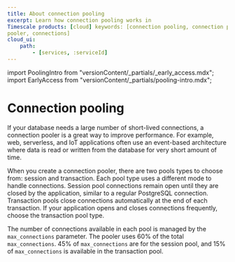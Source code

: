 ```yaml
---
title: About connection pooling
excerpt: Learn how connection pooling works in
Timescale products: [cloud] keywords: [connection pooling, connection pooler,
pooler, connections]
cloud_ui:
    path:
        - [services, :serviceId]
---
```


import PoolingIntro from "versionContent/_partials/_early_access.mdx";
import EarlyAccess from "versionContent/_partials/pooling-intro.mdx";

# Connection pooling

<PoolingIntro />

<EarlyAccess />

If your database needs a large number of short-lived connections, a connection
pooler is a great way to improve performance. For example, web, serverless, and
IoT applications often use an event-based architecture where data is read or
written from the database for very short amount of time.

When you create a connection pooler, there are two pools types to choose from:
session and transaction. Each pool type uses a different mode to handle
connections. Session pool connections remain open until they are closed by the
application, similar to a regular PostgreSQL connection. Transaction pools close
connections automatically at the end of each transaction. If your application
opens and closes connections frequently, choose the transaction pool type.

The number of connections available in each pool is managed by the
`max_connections` parameter. The pooler uses 60% of the total `max_connections`.
45% of `max_connections` are for the session pool, and 15% of `max_connections`
is available in the transaction pool.
